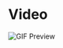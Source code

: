# Video
![GIF Preview](https://raw.githubusercontent.com/saiSampath1/Video/main/GIF_20250209_120627_495.gif)
